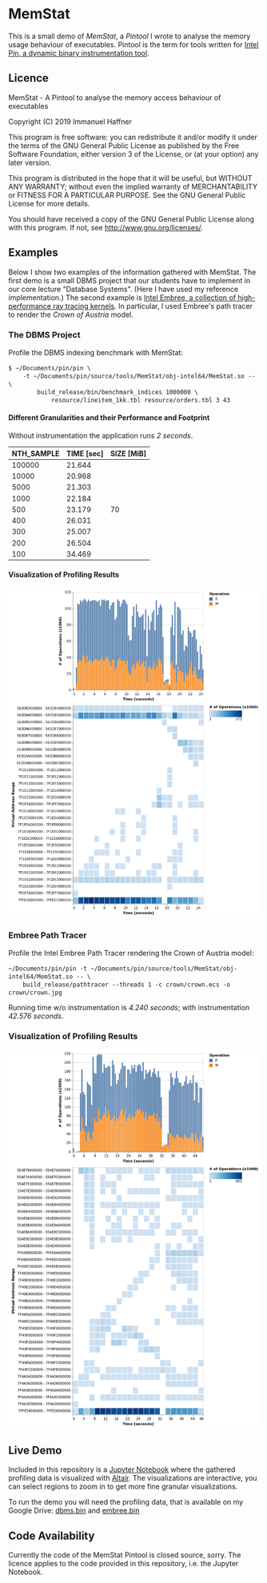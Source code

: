 # MemStat

This is a small demo of *MemStat*, a *Pintool* I wrote to analyse the memory usage behaviour of executables.  Pintool is
the term for tools written for [Intel Pin, a dynamic binary instrumentation
tool](https://software.intel.com/en-us/articles/pin-a-dynamic-binary-instrumentation-tool).

## Licence

MemStat - A Pintool to analyse the memory access behaviour of executables

Copyright (C) 2019  Immanuel Haffner

This program is free software: you can redistribute it and/or modify
it under the terms of the GNU General Public License as published by
the Free Software Foundation, either version 3 of the License, or
(at your option) any later version.

This program is distributed in the hope that it will be useful,
but WITHOUT ANY WARRANTY; without even the implied warranty of
MERCHANTABILITY or FITNESS FOR A PARTICULAR PURPOSE.  See the
GNU General Public License for more details.

You should have received a copy of the GNU General Public License
along with this program.  If not, see <http://www.gnu.org/licenses/>.

## Examples

Below I show two examples of the information gathered with MemStat.  The first demo is a small DBMS project that our
students have to implement in our core lecture "Database Systems".  (Here I have used my reference implementation.)  The
second example is [Intel Embree, a collection of high-performance ray tracing kernels](https://www.embree.org/).  In
particular, I used Embree's path tracer to render the *Crown of Austria* model.

### The DBMS Project

Profile the DBMS indexing benchmark with MemStat:

```
$ ~/Documents/pin/pin \
    -t ~/Documents/pin/source/tools/MemStat/obj-intel64/MemStat.so -- \
        build_release/bin/benchmark_indices 1000000 \
            resource/lineitem_1kk.tbl resource/orders.tbl 3 43
```

#### Different Granularities and their Performance and Footprint

Without instrumentation the application runs *2 seconds*.

| **NTH_SAMPLE** | **TIME [sec]** | **SIZE [MiB]** |
|-----------|------------|------------|
| 100000 | 21.644 | |
| 10000 | 20.968 | |
| 5000 | 21.303 | |
| 1000 | 22.184 | |
| 500 | 23.179 | 70 |
| 400 | 26.031 | |
| 300 | 25.007 | |
| 200 | 26.504 | |
| 100 | 34.469 | |


#### Visualization of Profiling Results

![Visualization of profiling results](dbms.png)


### Embree Path Tracer

Profile the Intel Embree Path Tracer rendering the Crown of Austria model:

```
~/Documents/pin/pin -t ~/Documents/pin/source/tools/MemStat/obj-intel64/MemStat.so -- \
    build_release/pathtracer --threads 1 -c crown/crown.ecs -o crown/crown.jpg
```

Running time w/o instrumentation is *4.240 seconds*; with instrumentation *42.576 seconds*.

### Visualization of Profiling Results

![Visualization of profiling results](embree.png)

## Live Demo

Included in this repository is a [Jupyter Notebook](MemStat.ipynb) where the gathered profiling data is visualized with
[Altair](https://altair-viz.github.io/).  The visualizations are interactive, you can select regions to zoom in to get
more fine granular visualizations.

To run the demo you will need the profiling data, that is available on my Google Drive:
[dbms.bin](https://drive.google.com/file/d/1FPk2H-9-7cGUYt2EOAC3xS6Naeng5NSG/view?usp=sharing) and
[embree.bin](https://drive.google.com/file/d/15KwCdCG3n9JawLqf6BHGe6bGQtAYjrps/view?usp=sharing)

## Code Availability

Currently the code of the MemStat Pintool is closed source, sorry.  The licence applies to the code provided in this
repository, i.e. the Jupyter Notebook.
